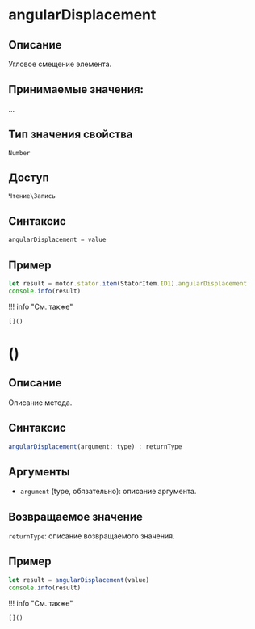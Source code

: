 # angularDisplacement

## Описание
Угловое смещение элемента.

## Принимаемые значения:
...

## Тип значения свойства
`Number`

## Доступ
`Чтение\Запись`

## Синтаксис
```javascript
angularDisplacement = value
```

## Пример
```javascript linenums="1"
let result = motor.stator.item(StatorItem.ID1).angularDisplacement
console.info(result)
```

!!! info "См. также"

    []()


# ()

## Описание
Описание метода.

## Синтаксис
```javascript
angularDisplacement(argument: type) : returnType
```

## Аргументы
- `argument` (type, обязательно): описание аргумента.

## Возвращаемое значение
`returnType`: описание возвращаемого значения.

## Пример
```javascript linenums="1"
let result = angularDisplacement(value)
console.info(result)
```

!!! info "См. также"

    []()

